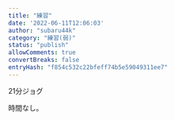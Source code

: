 ```yaml
---
title: "練習"
date: '2022-06-11T12:06:03'
author: "subaru44k"
category: "練習(弱)"
status: "publish"
allowComments: true
convertBreaks: false
entryHash: "f854c532c22bfeff74b5e59049311ee7"
---
```

21分ジョグ

時間なし。
